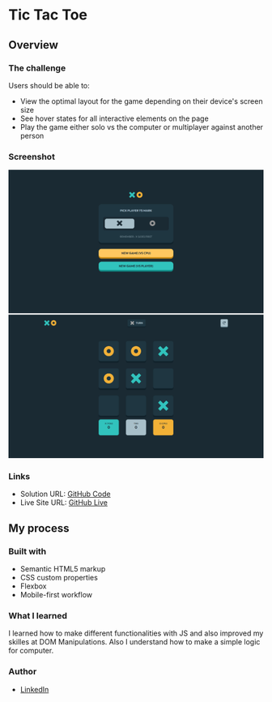 # Tic Tac Toe


## Overview

### The challenge

Users should be able to:

- View the optimal layout for the game depending on their device's screen size
- See hover states for all interactive elements on the page
- Play the game either solo vs the computer or multiplayer against another person


### Screenshot

![](./assets/images/screenshot.png) ![](./assets/images/screenshot2.png)


### Links

- Solution URL: [GitHub Code](https://github.com/beqa200/Tic-Tac-Toe)
- Live Site URL: [GitHub Live](https://beqa200.github.io/tic-tac-toe/)

## My process

### Built with

- Semantic HTML5 markup
- CSS custom properties
- Flexbox
- Mobile-first workflow



### What I learned

I learned how to make different functionalities with JS and also improved my skilles at DOM Manipulations. Also I understand how to make a simple logic for computer.


### Author

 - [LinkedIn](https://www.linkedin.com/in/beqa-maisuradze-76a730234/)
